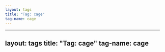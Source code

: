 ```yaml
---
layout: tags
title: "Tag: cage"
tag-name: cage
---
```

---
layout: tags
title: "Tag: cage"
tag-name: cage
---
